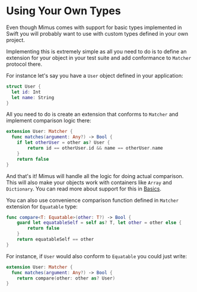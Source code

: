 # Using Your Own Types

Even though Mimus comes with support for basic types implemented in Swift you
will probably want to use with custom types defined in your own project.

Implementing this is extremely simple as all you need to do is to define an
extension for your object in your test suite and add conformance to
`Matcher` protocol there.

For instance let's say you have a `User` object defined in your application:

```swift
struct User {
  let id: Int
  let name: String
}
```

All you need to do is create an extension that conforms to `Matcher` and
implement comparison logic there:

```swift
extension User: Matcher {
  func matches(argument: Any?) -> Bool {
    if let otherUser = other as? User {
        return id == otherUser.id && name == otherUser.name
    }
    return false
}
```

And that's it! Mimus will handle all the logic for doing actual comparison. This
will also make your objects work with containers like `Array` and `Dictionary`.
You can read more about support for this in [Basics](https://github.com/mimus-swift/Mimus/blob/master/Documentation/Basics.md).

You can also use convenience comparison function defined in `Matcher`
extension for `Equatable` type:

```swift
func compare<T: Equatable>(other: T?) -> Bool {
    guard let equatableSelf = self as? T, let other = other else {
        return false
    }
    return equatableSelf == other
}
```

For instance, if `User` would also conform to `Equatable` you could just write:

```swift
extension User: Matcher {
  func matches(argument: Any?) -> Bool {
    return compare(other: other as? User)
}
```
